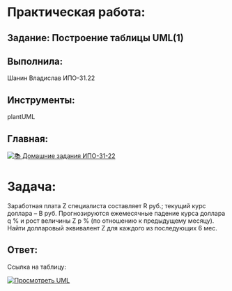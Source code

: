 # Практическая работа:
## Задание: Построение таблицы UML(1)

## Выполнила: 
Шанин Владислав ИПО-31.22
## Инструменты:
plantUML

## Главная:
[![📚 Домашние задания ИПО-31-22](https://img.shields.io/badge/📚_Главная-4285F4?style=for-the-badge&logo=github&logoColor=white)](https://github.com/wienwe/DyadyaRyuba/blob/main/HomeworkForRyubakov/README.md)

# Задача:
Заработная плата Z специалиста составляет R руб.; текущий курс доллара – B руб. Прогнозируются ежемесячные падение курса доллара q % и рост величины Z р % (по отношению к предыдущему месяцу). Найти долларовый эквивалент Z для каждого из последующих 6 мес.
## Ответ:
Ссылка на таблицу:

[![Просмотреть UML](https://img.shields.io/badge/👁️_Просмотреть_UML_Диаграмму-FF6B6B?style=for-the-badge&logo=diagramsdotnet&logoColor=white)](https://github.com/wienwe/DyadyaRyuba/blob/main/HomeworkForRyubakov/Практическая%20работа%201%20UML/uml1.png)
